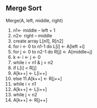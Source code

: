 ## Merge Sort
Merge(A, left, middle, right)
1.  n1← middle – left + 1
2.  n2← right – middle
3.  create array L[n1], R[n2]
4.  for i ← 0 to n1-1 do L[i] ← A[left +i]
5.  for j ← 0 to n2-1 do R[j] ← A[middle+j]
6.  k ← i ← j ← 0
7.  while i < n1 &  j < n2
8. if L[i] < R[j]
9. A[k++] ← L[i++]
10.    else
11.A[k++] ← R[j++]
12. while i < n1
13.  A[k++] ← L[i++]
14. while j < n2
15.  A[k++] ← R[j++]
